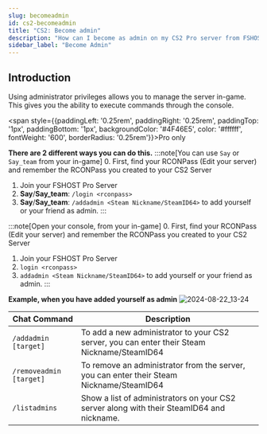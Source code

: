 ```yaml
---
slug: becomeadmin
id: cs2-becomeadmin
title: "CS2: Become admin"
description: "How can I become as admin on my CS2 Pro server from FSHOST"
sidebar_label: "Become Admin"
---
```


## Introduction
Using administrator privileges allows you to manage the server in-game. This gives you the ability to execute commands through the console.

<span style={{paddingLeft: '0.25rem', paddingRight: '0.25rem', paddingTop: '1px', paddingBottom: '1px', backgroundColor: '#4F46E5', color: '#ffffff', fontWeight: '600', borderRadius: '0.25rem'}}>Pro only</span>

**There are 2 different ways you can do this.**
:::note[You can use `Say` or `Say_team` from your in-game]
0. First, find your RCONPass (Edit your server) and remember the RCONPass you created to your CS2 Server
1. Join your FSHOST Pro Server
2. **Say**/**Say_team**: `/login <rconpass>`
3. **Say**/**Say_team**: `/addadmin <Steam Nickname/SteamID64>` to add yourself or your friend as admin.
:::

:::note[Open your console, from your in-game]
0. First, find your RCONPass (Edit your server) and remember the RCONPass you created to your CS2 Server
1. Join your FSHOST Pro Server
2. `login <rconpass>` 
3. `addadmin <Steam Nickname/SteamID64>` to add yourself or your friend as admin.
:::

**Example, when you have added yourself as admin**
![2024-08-22_13-24](https://github.com/user-attachments/assets/74a456ce-627a-4508-ab33-c827415b6593)


| Chat Command | Description |
| ------------ | ----------- |
| `/addadmin [target]` | To add a new administrator to your CS2 server, you can enter their Steam Nickname/SteamID64 |
| `/removeadmin [target]` | To remove an administrator from the server, you can enter their Steam Nickname/SteamID64 |
| `/listadmins` | Show a list of administrators on your CS2 server along with their SteamID64 and nickname. |
